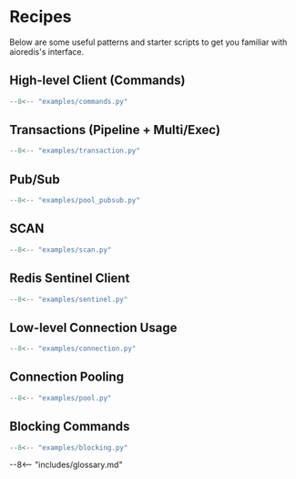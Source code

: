 # Recipes

Below are some useful patterns and starter scripts to get you familiar with aioredis's
interface.

## High-level Client (Commands)

```python
--8<-- "examples/commands.py"
```


## Transactions (Pipeline + Multi/Exec)

```python
--8<-- "examples/transaction.py"
```

## Pub/Sub

```python
--8<-- "examples/pool_pubsub.py"
```


## SCAN

```python
--8<-- "examples/scan.py"
```


## Redis Sentinel Client

```python
--8<-- "examples/sentinel.py"
```


## Low-level Connection Usage

```python
--8<-- "examples/connection.py"
```


## Connection Pooling

```python
--8<-- "examples/pool.py"
```


## Blocking Commands

```python
--8<-- "examples/blocking.py"
```


--8<-- "includes/glossary.md"
